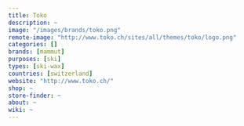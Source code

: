 ```yaml
---
title: Toko
description: ~
image: "/images/brands/toko.png"
remote-image: "http://www.toko.ch/sites/all/themes/toko/logo.png"
categories: []
brands: [mammut]
purposes: [ski]
types: [ski-wax]
countries: [switzerland]
website: "http://www.toko.ch/"
shop: ~
store-finder: ~
about: ~
wiki: ~
---
```


